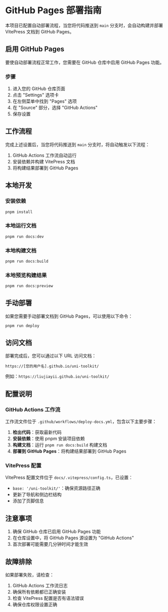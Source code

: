 # GitHub Pages 部署指南

本项目已配置自动部署流程，当您将代码推送到 `main` 分支时，会自动构建并部署 VitePress 文档到 GitHub Pages。

## 启用 GitHub Pages

要使自动部署流程正常工作，您需要在 GitHub 仓库中启用 GitHub Pages 功能。

### 步骤

1. 进入您的 GitHub 仓库页面
2. 点击 "Settings" 选项卡
3. 在左侧菜单中找到 "Pages" 选项
4. 在 "Source" 部分，选择 "GitHub Actions"
5. 保存设置

## 工作流程

完成上述设置后，当您将代码推送到 `main` 分支时，将自动触发以下流程：

1. GitHub Actions 工作流自动运行
2. 安装依赖并构建 VitePress 文档
3. 将构建结果部署到 GitHub Pages

## 本地开发

### 安装依赖

```bash
pnpm install
```

### 本地运行文档

```bash
pnpm run docs:dev
```

### 本地构建文档

```bash
pnpm run docs:build
```

### 本地预览构建结果

```bash
pnpm run docs:preview
```

## 手动部署

如果您需要手动部署文档到 GitHub Pages，可以使用以下命令：

```bash
pnpm run deploy
```

## 访问文档

部署完成后，您可以通过以下 URL 访问文档：

```
https://[您的用户名].github.io/uni-toolkit/
```

例如：`https://liujiayii.github.io/uni-toolkit/`

## 配置说明

### GitHub Actions 工作流

工作流文件位于 `.github/workflows/deploy-docs.yml`，包含以下主要步骤：

1. **检出代码**：获取最新代码
2. **安装依赖**：使用 pnpm 安装项目依赖
3. **构建文档**：运行 `pnpm run docs:build` 构建文档
4. **部署到 GitHub Pages**：将构建结果部署到 GitHub Pages

### VitePress 配置

VitePress 配置文件位于 `docs/.vitepress/config.ts`，已设置：

- `base: '/uni-toolkit/'`：确保资源路径正确
- 更新了导航和侧边栏结构
- 添加了页脚信息

## 注意事项

1. 确保 GitHub 仓库已启用 GitHub Pages 功能
2. 在仓库设置中，将 GitHub Pages 源设置为 "GitHub Actions"
3. 首次部署可能需要几分钟时间才能生效

## 故障排除

如果部署失败，请检查：

1. GitHub Actions 工作流日志
2. 确保所有依赖都已正确安装
3. 检查 VitePress 配置是否有语法错误
4. 确保仓库权限设置正确